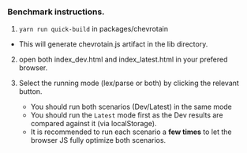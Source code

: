 ### Benchmark instructions.

1.  `yarn run quick-build` in packages/chevrotain

- This will generate chevrotain.js artifact in the lib directory.

2.  open both index_dev.html and index_latest.html in your prefered browser.

3.  Select the running mode (lex/parse or both) by clicking the relevant button.
    - You should run both scenarios (Dev/Latest) in the same mode
    - You should run the `Latest` mode first as the Dev results are compared against it (via localStorage).
    - It is recommended to run each scenario a **few times** to let the browser JS fully optimize both scenarios.
